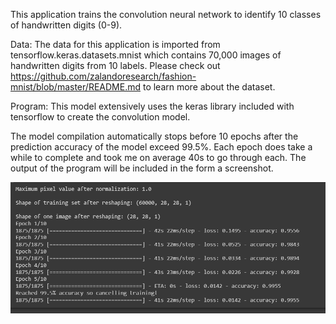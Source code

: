 This application trains the convolution neural network to identify 10 classes of handwritten digits (0-9). 

Data: The data for this application is imported from tensorflow.keras.datasets.mnist which contains 70,000 images of handwritten digits from 10 labels. Please check out https://github.com/zalandoresearch/fashion-mnist/blob/master/README.md to learn more about the dataset. 

Program: This model extensively uses the keras library included with tensorflow to create the convolution model. 

The model compilation automatically stops before 10 epochs after the prediction accuracy of the model exceed 99.5%. Each epoch does take a while to complete and took me on average 40s to go through each. The output of the program will be included in the form a screenshot. 

![Alt text](image.png)